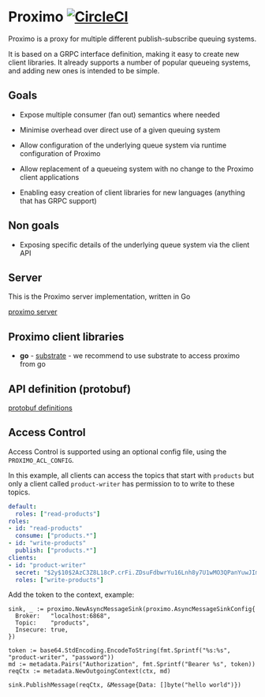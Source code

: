 # Proximo [![CircleCI](https://circleci.com/gh/uw-labs/proximo.svg?style=svg)](https://circleci.com/gh/uw-labs/proximo)
Proximo is a proxy for multiple different publish-subscribe queuing systems.

It is based on a GRPC interface definition, making it easy to create new client libraries.
It already supports a number of popular queueing systems, and adding new ones is intended to be simple.

## Goals
* Expose multiple consumer (fan out) semantics where needed

* Minimise overhead over direct use of a given queuing system

* Allow configuration of the underlying queue system via runtime configuration of Proximo

* Allow replacement of a queueing system with no change to the Proximo client applications

* Enabling easy creation of client libraries for new languages (anything that has GRPC support)

## Non goals
* Exposing specific details of the underlying queue system via the client API

## Server

This is the Proximo server implementation, written in Go

[proximo server](cmd/proximo-server/README.md)

## Proximo client libraries

* **go** - [substrate](https://github.com/uw-labs/substrate) - we recommend to use substrate to access
proximo from go

## API definition (protobuf)

[protobuf definitions](proto/)

## Access Control

Access Control is supported using an optional config file, using the `PROXIMO_ACL_CONFIG`.

In this example, all clients can access the topics that start with `products` but only a client called
`product-writer` has permission to to write to these topics.

```yaml
default:
  roles: ["read-products"]
roles:
- id: "read-products"
  consume: ["products.*"]
- id: "write-products"
  publish: ["products.*"]
clients:
- id: "product-writer"
  secret: "$2y$10$2AzC3Z8L18cP.crFi.ZDsuFdbwrYu16Lnh8y7U1wMO3QPanYuwJIm" # pass is bcrypted hash of "password"
  roles: ["write-products"]
```

Add the token to the context, example:

```golang
sink, _ := proximo.NewAsyncMessageSink(proximo.AsyncMessageSinkConfig{
  Broker:   "localhost:6868",
  Topic:    "products",
  Insecure: true,
})

token := base64.StdEncoding.EncodeToString(fmt.Sprintf("%s:%s", "product-writer", "password"))
md := metadata.Pairs("Authorization", fmt.Sprintf("Bearer %s", token))
reqCtx := metadata.NewOutgoingContext(ctx, md)

sink.PublishMessage(reqCtx, &Message{Data: []byte("hello world")})
```
